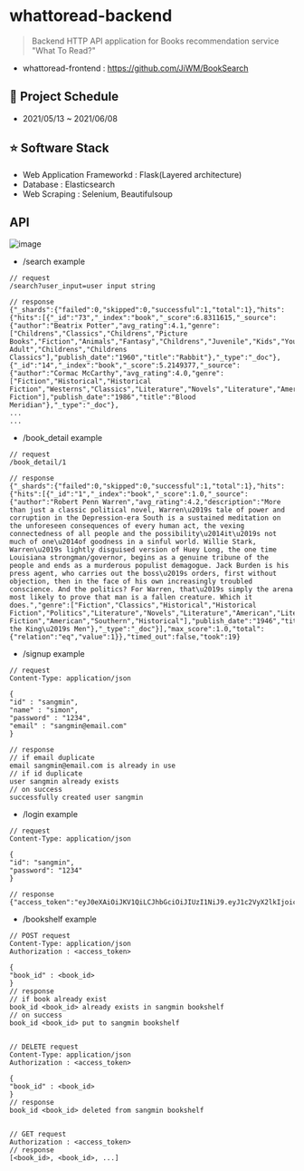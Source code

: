 # whattoread-backend
> Backend HTTP API application for Books recommendation service "What To Read?"

- whattoread-frontend : https://github.com/JiWM/BookSearch


## 📅 Project Schedule
- 2021/05/13 ~ 2021/06/08 

## ⭐ Software Stack
- Web Application Frameworkd : Flask(Layered architecture)
- Database : Elasticsearch
- Web Scraping : Selenium, Beautifulsoup

## API
![image](https://user-images.githubusercontent.com/68796085/120313846-83544680-c315-11eb-9cd1-4dd774bc669e.png)


- /search example

```
// request
/search?user_input=user input string

// response
{"_shards":{"failed":0,"skipped":0,"successful":1,"total":1},"hits":{"hits":[{"_id":"73","_index":"book","_score":6.8311615,"_source":{"author":"Beatrix Potter","avg_rating":4.1,"genre":["Childrens","Classics","Childrens","Picture Books","Fiction","Animals","Fantasy","Childrens","Juvenile","Kids","Young Adult","Childrens","Childrens Classics"],"publish_date":"1960","title":"Rabbit"},"_type":"_doc"},{"_id":"14","_index":"book","_score":5.2149377,"_source":{"author":"Cormac McCarthy","avg_rating":4.0,"genre":["Fiction","Historical","Historical Fiction","Westerns","Classics","Literature","Novels","Literature","American","Horror","Historical","Literary Fiction"],"publish_date":"1986","title":"Blood Meridian"},"_type":"_doc"},
...
...
```

- /book_detail example

```
// request
/book_detail/1

// response
{"_shards":{"failed":0,"skipped":0,"successful":1,"total":1},"hits":{"hits":[{"_id":"1","_index":"book","_score":1.0,"_source":{"author":"Robert Penn Warren","avg_rating":4.2,"description":"More than just a classic political novel, Warren\u2019s tale of power and corruption in the Depression-era South is a sustained meditation on the unforeseen consequences of every human act, the vexing connectedness of all people and the possibility\u2014it\u2019s not much of one\u2014of goodness in a sinful world. Willie Stark, Warren\u2019s lightly disguised version of Huey Long, the one time Louisiana strongman/governor, begins as a genuine tribune of the people and ends as a murderous populist demagogue. Jack Burden is his press agent, who carries out the boss\u2019s orders, first without objection, then in the face of his own increasingly troubled conscience. And the politics? For Warren, that\u2019s simply the arena most likely to prove that man is a fallen creature. Which it does.","genre":["Fiction","Classics","Historical","Historical Fiction","Politics","Literature","Novels","Literature","American","Literary Fiction","American","Southern","Historical"],"publish_date":"1946","title":"All the King\u2019s Men"},"_type":"_doc"}],"max_score":1.0,"total":{"relation":"eq","value":1}},"timed_out":false,"took":19}

```


- /signup example


```
// request
Content-Type: application/json

{
"id" : "sangmin",
"name" : "simon",
"password" : "1234",
"email" : "sangmin@email.com"
}

// response
// if email duplicate
email sangmin@email.com is already in use
// if id duplicate
user sangmin already exists
// on success
successfully created user sangmin
```


- /login example

```
// request
Content-Type: application/json

{
"id": "sangmin",
"password": "1234"
}

// response
{"access_token":"eyJ0eXAiOiJKV1QiLCJhbGciOiJIUzI1NiJ9.eyJ1c2VyX2lkIjoic2FuZ20xaW4iLCJleHAiOjE2MjIyMzI0NTN9.hIEQeWs70rBH7CToraJhTSzDDcsUMaNwEg6iwDVKhYw","user_id":"sangmin"}
```

- /bookshelf example

```
// POST request
Content-Type: application/json
Authorization : <access_token>

{
"book_id" : <book_id>
}
// response
// if book already exist
book_id <book_id> already exists in sangmin bookshelf
// on success
book_id <book_id> put to sangmin bookshelf


// DELETE request
Content-Type: application/json
Authorization : <access_token>

{
"book_id" : <book_id>
}
// response
book_id <book_id> deleted from sangmin bookshelf


// GET request
Authorization : <access_token>
// response
[<book_id>, <book_id>, ...]
```

